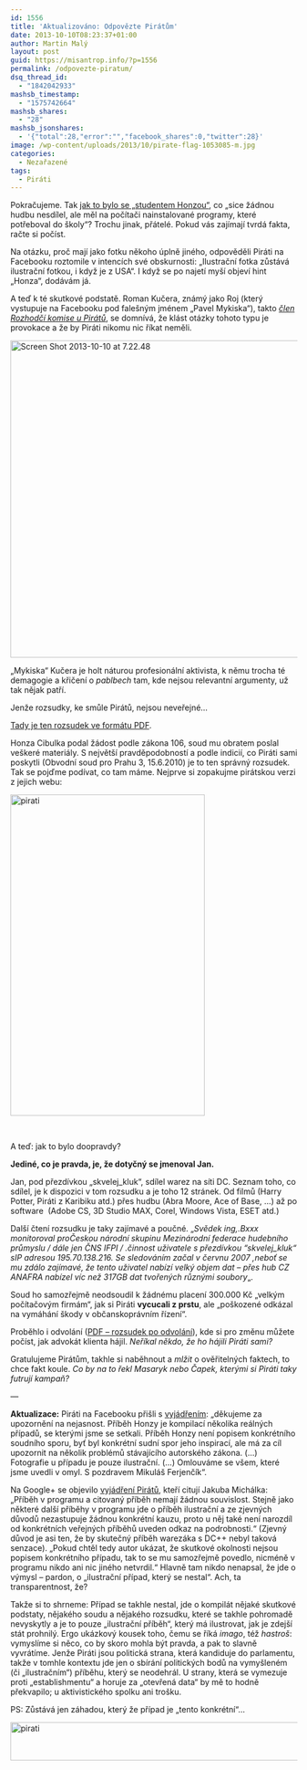 ```yaml
---
id: 1556
title: 'Aktualizováno: Odpovězte Pirátům'
date: 2013-10-10T08:23:37+01:00
author: Martin Malý
layout: post
guid: https://misantrop.info/?p=1556
permalink: /odpovezte-piratum/
dsq_thread_id:
  - "1842042933"
mashsb_timestamp:
  - "1575742664"
mashsb_shares:
  - "28"
mashsb_jsonshares:
  - '{"total":28,"error":"","facebook_shares":0,"twitter":28}'
image: /wp-content/uploads/2013/10/pirate-flag-1053085-m.jpg
categories:
  - Nezařazené
tags:
  - Piráti
---
```

Pokračujeme. Tak [jak to bylo se &#8222;studentem Honzou&#8220;](https://misantrop.info/ptejte-se-piratu/), co &#8222;sice žádnou hudbu nesdílel, ale měl na počítači nainstalované programy, které potřeboval do školy&#8220;? Trochu jinak, přátelé. Pokud vás zajímají tvrdá fakta, račte si počíst.

<!--more-->

Na otázku, proč mají jako fotku někoho úplně jiného, odpověděli Piráti na Facebooku roztomile v intencích své obskurnosti: &#8222;Ilustrační fotka zůstává ilustrační fotkou, i když je z USA&#8220;. I když se po najetí myší objeví hint &#8222;Honza&#8220;, dodávám já.

A teď k té skutkové podstatě. Roman Kučera, známý jako Roj (který vystupuje na Facebooku pod falešným jménem &#8222;Pavel Mykiska&#8220;), takto [_člen Rozhodčí komise u Pirátů_](https://www.pirati.cz/lide/roman_kucera), se domnívá, že klást otázky tohoto typu je provokace a že by Piráti nikomu nic říkat neměli.

[<img class="aligncenter size-full wp-image-1557" alt="Screen Shot 2013-10-10 at 7.22.48" src="https://misantrop.info/wp-content/uploads/2013/10/Screen-Shot-2013-10-10-at-7.22.48.png" width="602" height="556" srcset="https://misantrop.info/wp-content/uploads/2013/10/Screen-Shot-2013-10-10-at-7.22.48.png 602w, https://misantrop.info/wp-content/uploads/2013/10/Screen-Shot-2013-10-10-at-7.22.48-200x184.png 200w, https://misantrop.info/wp-content/uploads/2013/10/Screen-Shot-2013-10-10-at-7.22.48-500x461.png 500w" sizes="(max-width: 602px) 100vw, 602px" />](https://misantrop.info/wp-content/uploads/2013/10/Screen-Shot-2013-10-10-at-7.22.48.png)

&#8222;Mykiska&#8220; Kučera je holt náturou profesionální aktivista, k němu trocha té demagogie a křičení o _pablbech_ tam, kde nejsou relevantní argumenty, už tak nějak patří.

Jenže rozsudky, ke smůle Pirátů, nejsou neveřejné&#8230;

[Tady je ten rozsudek ve formátu PDF](https://dl.dropboxusercontent.com/u/10456669/piratkauza.pdf).

Honza Cibulka podal žádost podle zákona 106, soud mu obratem poslal veškeré materiály. S největší pravděpodobností a podle indicií, co Piráti sami poskytli (Obvodní soud pro Prahu 3, 15.6.2010) je to ten správný rozsudek. Tak se pojďme podívat, co tam máme. Nejprve si zopakujme pirátskou verzi z jejich webu:

[<img class="aligncenter size-full wp-image-1549" alt="pirati" src="https://misantrop.info/wp-content/uploads/2013/10/pirati.png" width="341" height="563" srcset="https://misantrop.info/wp-content/uploads/2013/10/pirati.png 341w, https://misantrop.info/wp-content/uploads/2013/10/pirati-121x200.png 121w, https://misantrop.info/wp-content/uploads/2013/10/pirati-302x500.png 302w" sizes="(max-width: 341px) 100vw, 341px" />](https://misantrop.info/wp-content/uploads/2013/10/pirati.png)

&nbsp;

A teď: jak to bylo doopravdy?

**Jediné, co je pravda, je, že dotyčný se jmenoval Jan.**

Jan, pod přezdívkou &#8222;skvelej_kluk&#8220;, sdílel warez na síti DC. Seznam toho, co sdílel, je k dispozici v tom rozsudku a je toho 12 stránek. Od filmů (Harry Potter, Piráti z Karibiku atd.) přes hudbu (Abra Moore, Ace of Base, &#8230;) až po software  (Adobe CS, 3D Studio MAX, Corel, Windows Vista, ESET atd.)

Další čtení rozsudku je taky zajímavé a poučné. &#8222;_Svědek ing,.Bxxx monitoroval proČeskou národní skupinu Mezinárodní federace hudebního průmyslu / dále jen ČNS IFPI / .činnost uživatele s přezdívkou “skvelej_kluk“ sIP adresou 195.70.138.216. Se sledováním začal v červnu 2007 ,neboť se mu zdálo zajímavé, že tento uživatel nabízí velký objem dat &#8211; přes hub CZ ANAFRA nabízel víc než 317GB dat tvořených různými soubory_&#8222;.

Soud ho samozřejmě neodsoudil k žádnému placení 300.000 Kč &#8222;velkým počítačovým firmám&#8220;, jak si Piráti **vycucali z prstu**, ale &#8222;poškozené odkázal na vymáhání škody v občanskoprávním řízení&#8220;.

Proběhlo i odvolání ([PDF &#8211; rozsudek po odvolání](https://dl.dropboxusercontent.com/u/10456669/piratkauza2.pdf)), kde si pro změnu můžete počíst, jak advokát klienta hájil. _Neříkal někdo, že ho hájili Piráti sami?_

Gratulujeme Pirátům, takhle si naběhnout a _mlžit_ o ověřitelných faktech, to chce fakt koule. _Co by na to řekl Masaryk nebo Čapek, kterými si Piráti taky futrují kampaň?_

&#8212;

**Aktualizace:** Piráti na Facebooku přišli s [vyjádřením](https://www.facebook.com/ceska.piratska.strana/posts/10151834575574039?comment_id=28269685&offset=-50&total_comments=41): &#8222;děkujeme za upozornění na nejasnost. Příběh Honzy je kompilací několika reálných případů, se kterými jsme se setkali. Příběh Honzy není popisem konkrétního soudního sporu, byť byl konkrétní sudní spor jeho inspirací, ale má za cíl upozornit na několik problémů stávajícího autorského zákona. (&#8230;) Fotografie u případu je pouze ilustrační. (&#8230;) Omlouváme se všem, které jsme uvedli v omyl. S pozdravem Mikuláš Ferjenčík&#8220;.

Na Google+ se objevilo [vyjádření Pirátů](https://plus.google.com/113310267302720214724/posts/CfxEsGhyMF1), kteří citují Jakuba Michálka: &#8222;Příběh v programu a citovaný příběh nemají žádnou souvislost. Stejně jako některé další příběhy v programu jde o příběh ilustrační a ze zjevných důvodů nezastupuje žádnou konkrétní kauzu, proto u něj také není narozdíl od konkrétních veřejných příběhů uveden odkaz na podrobnosti.&#8220; (Zjevný důvod je asi ten, že by skutečný příběh warezáka s DC++ nebyl taková senzace). &#8222;Pokud chtěl tedy autor ukázat, že skutkové okolnosti nejsou popisem konkrétního případu, tak to se mu samozřejmě povedlo, nicméně v programu nikdo ani nic jiného netvrdil.&#8220; Hlavně tam nikdo nenapsal, že jde o výmysl &#8211; pardon, o &#8222;ilustrační případ, který se nestal&#8220;. Ach, ta transparentnost, že?

Takže si to shrneme: Případ se takhle nestal, jde o kompilát nějaké skutkové podstaty, nějakého soudu a nějakého rozsudku, které se takhle pohromadě nevyskytly a je to pouze &#8222;ilustrační příběh&#8220;, který má ilustrovat, jak je zdejší stát prohnilý. Ergo ukázkový kousek toho, čemu se říká _imago_, též _hastroš_: vymyslíme si něco, co by skoro mohla být pravda, a pak to slavně vyvrátíme. Jenže Piráti jsou politická strana, která kandiduje do parlamentu, takže v tomhle kontextu jde jen o sbírání politických bodů na vymyšleném (či &#8222;ilustračním&#8220;) příběhu, který se neodehrál. U strany, která se vymezuje proti &#8222;establishmentu&#8220; a horuje za &#8222;otevřená data&#8220; by mě to hodně překvapilo; u aktivistického spolku ani trošku.

PS: Zůstává jen záhadou, který že případ je &#8222;tento konkrétní&#8220;&#8230;

[<img class="aligncenter size-full wp-image-1569" alt="pirati" src="https://misantrop.info/wp-content/uploads/2013/10/pirati.jpg" width="615" height="67" srcset="https://misantrop.info/wp-content/uploads/2013/10/pirati.jpg 615w, https://misantrop.info/wp-content/uploads/2013/10/pirati-200x21.jpg 200w, https://misantrop.info/wp-content/uploads/2013/10/pirati-500x54.jpg 500w" sizes="(max-width: 615px) 100vw, 615px" />](https://misantrop.info/wp-content/uploads/2013/10/pirati.jpg)